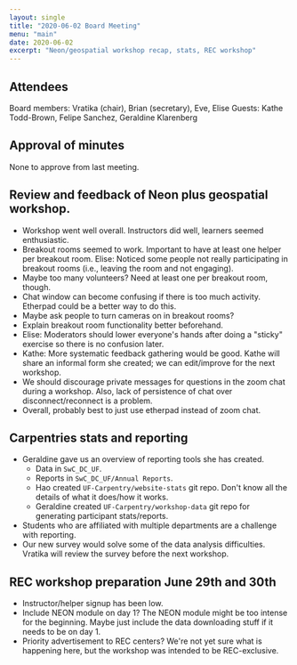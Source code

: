 ```yaml
---
layout: single
title: "2020-06-02 Board Meeting"
menu: "main"
date: 2020-06-02
excerpt: "Neon/geospatial workshop recap, stats, REC workshop"
---
```


## Attendees
Board members: Vratika (chair), Brian (secretary), Eve, Elise
Guests: Kathe Todd-Brown, Felipe Sanchez, Geraldine Klarenberg

## Approval of minutes
None to approve from last meeting.

## Review and feedback of Neon plus geospatial workshop.
* Workshop went well overall.  Instructors did well, learners seemed enthusiastic.
* Breakout rooms seemed to work.  Important to have at least one helper per breakout room.  Elise: Noticed some people not really participating in breakout rooms (i.e., leaving the room and not engaging).
* Maybe too many volunteers?  Need at least one per breakout room, though.
* Chat window can become confusing if there is too much activity.  Etherpad could be a better way to do this.
* Maybe ask people to turn cameras on in breakout rooms?
* Explain breakout room functionality better beforehand.
* Elise: Moderators should lower everyone's hands after doing a "sticky" exercise so there is no confusion later.
* Kathe: More systematic feedback gathering would be good.  Kathe will share an informal form she created; we can edit/improve for the next workshop.
* We should discourage private messages for questions in the zoom chat during a workshop.  Also, lack of persistence of chat over disconnect/reconnect is a problem.
* Overall, probably best to just use etherpad instead of zoom chat.

## Carpentries stats and reporting
* Geraldine gave us an overview of reporting tools she has created.
	* Data in `SwC_DC_UF`.
	* Reports in `SwC_DC_UF/Annual Reports`.
	* Hao created `UF-Carpentry/website-stats` git repo.  Don't know all the details of what it does/how it works.
	* Geraldine created `UF-Carpentry/workshop-data` git repo for generating participant stats/reports.
* Students who are affiliated with multiple departments are a challenge with reporting.
* Our new survey would solve some of the data analysis difficulties.  Vratika will review the survey before the next workshop.

## REC workshop preparation June 29th and 30th
* Instructor/helper signup has been low.
* Include NEON module on day 1?  The NEON module might be too intense for the beginning.  Maybe just include the data downloading stuff if it needs to be on day 1.
* Priority advertisement to REC centers?  We're not yet sure what is happening here, but the workshop was intended to be REC-exclusive.

